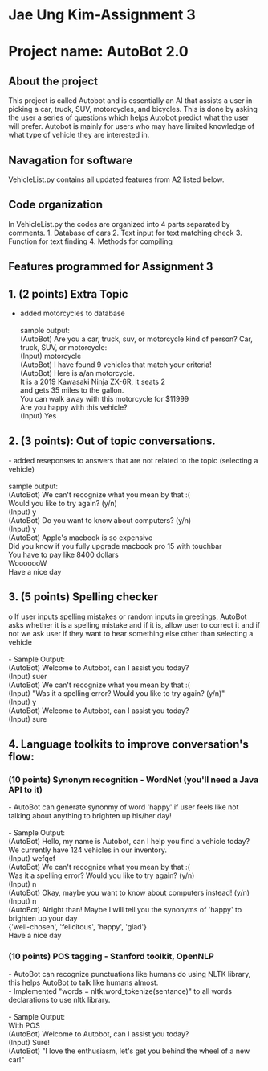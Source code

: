 <h1>Jae Ung Kim-Assignment 3</h1>
<h1>Project name: AutoBot 2.0</h1>

<h2>About the project</h2>
This project is called Autobot and is essentially an AI that assists a user in picking a car, truck, SUV, motorcycles, and bicycles. This is done by asking the user a series of questions which helps Autobot predict what the user will prefer. Autobot is mainly for users who may have limited knowledge of what type of vehicle they are interested in.

<h2>Navagation for software</h2>

VehicleList.py contains all updated features from A2 listed below.

<h2>Code organization</h2>
In VehicleList.py the codes are organized into 4 parts separated by comments.
1. Database of cars
2. Text input for text matching check
3. Function for text finding 
4. Methods for compiling 

<h2>Features programmed for Assignment 3</h2>

<h2>1. (2 points) Extra Topic </h2>

- added motorcycles to database<br/><br/>
sample output:<br/>
  (AutoBot)   Are you a car, truck, suv, or motorcycle kind of person? Car, truck, SUV, or motorcycle:<br/>
  (Input)     motorcycle<br/>
  (AutoBot)   I have found 9 vehicles that match your criteria!<br/>
  (AutoBot)   Here is a/an motorcycle.<br/>
              It is a 2019 Kawasaki Ninja ZX-6R, it seats 2<br/>
              and gets 35 miles to the gallon.<br/>
              You can walk away with this motorcycle for $11999<br/>
              Are you happy with this vehicle?<br/>
  (Input)     Yes<br/>

<h2>2. (3 points): Out of topic conversations.</h2>
- added reseponses to answers that are not related to the topic (selecting a vehicle)<br/><br/>
sample output:<br/>
  (AutoBot)   We can't recognize what you mean by that :(<br/>
              Would you like to try again? (y/n)<br/>
  (Input)     y<br/>
  (AutoBot)   Do you want to know about computers? (y/n)<br/>
  (Input)     y<br/>
  (AutoBot)   Apple's macbook is so expensive<br/>
              Did you know if you fully upgrade macbook pro 15 with touchbar<br/>
              You have to pay like 8400 dollars<br/>
              WooooooW<br/>
              Have a nice day<br/>
<h2>3. (5 points) Spelling checker</h2>
    o If user inputs spelling mistakes or random inputs in greetings, AutoBot asks whether it is a spelling mistake 
      and if it is, allow user to correct it and if not we ask user if they want to hear something else other than selecting a vehicle<br/><br/>
      - Sample Output:<br/>
        (AutoBot)   Welcome to Autobot, can I assist you today?<br/>
        (Input)     suer<br/>
        (AutoBot)   We can't recognize what you mean by that :(<br/>
        (Input)     "Was it a spelling error? Would you like to try again? (y/n)"<br/>
        (Input)     y<br/>
        (AutoBot)   Welcome to Autobot, can I assist you today?<br/>
        (Input)     sure<br/>
<h2>4. Language toolkits to improve conversation's flow:</h2>
<h3>(10 points) Synonym recognition - WordNet (you'll need a Java API to it)</h3>
    - AutoBot can generate synonmy of word 'happy' if user feels like not talking about anything to brighten up his/her day!<br/><br/>
    - Sample Output:<br/>
      (AutoBot)   Hello, my name is Autobot, can I help you find a vehicle today?<br/>
                  We currently have 124 vehicles in our inventory.<br/>
      (Input)     wefqef<br/>
      (AutoBot)   We can't recognize what you mean by that :(<br/>
                  Was it a spelling error? Would you like to try again? (y/n)<br/>
      (Input)     n<br/>
      (AutoBot)   Okay, maybe you want to know about computers instead! (y/n)<br/>
      (Input)     n<br/>
      (AutoBot)   Alright than! Maybe I will tell you the synonyms of 'happy' to brighten up your day<br/>
                  {'well-chosen', 'felicitous', 'happy', 'glad'}<br/>
                  Have a nice day<br/>
<h3>(10 points) POS tagging - Stanford toolkit, OpenNLP</h3>
      - AutoBot can recognize punctuations like humans do using NLTK library, this helps AutoBot to talk like humans almost.<br/>
      - Implemented "words = nltk.word_tokenize(sentance)" to all words declarations to use nltk library.<br/><br/>
      - Sample Output:<br/>
        With POS<br/>
        (AutoBot)   Welcome to Autobot, can I assist you today?<br/>
        (Input)     Sure!<br/>
        (AutoBot)   "I love the enthusiasm, let's get you behind the wheel of a new car!"<br/>
       
